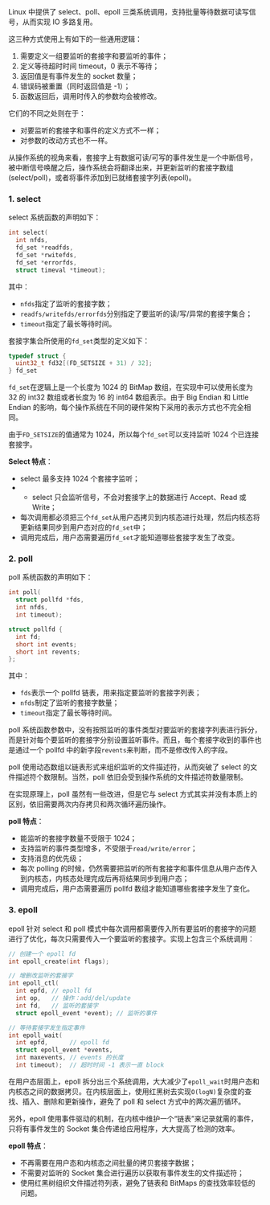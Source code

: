Linux 中提供了 select、poll、epoll 三类系统调用，支持批量等待数据可读写信号，从而实现 IO 多路复用。

这三种方式使用上有如下的一些通用逻辑：

1. 需要定义一组要监听的套接字和要监听的事件；
2. 定义等待超时时间 timeout，0 表示不等待；
3. 返回值是有事件发生的 socket 数量；
4. 错误码被重置（同时返回值是 -1）；
5. 函数返回后，调用时传入的参数均会被修改。

它们的不同之处则在于：

* 对要监听的套接字和事件的定义方式不一样；
* 对参数的改动方式也不一样。

从操作系统的视角来看，套接字上有数据可读/可写的事件发生是一个中断信号，被中断信号唤醒之后，操作系统会将翻译出来，并更新监听的套接字数组(select/poll)，或者将事件添加到已就绪套接字列表(epoll)。

### 1. select

select 系统函数的声明如下：

```c
int select(
  int nfds,
  fd_set *readfds,
  fd_set *rwitefds,
  fd_set *errorfds,
  struct timeval *timeout);
```

其中：

* `nfds`指定了监听的套接字数；
* `readfs/writefds/errorfds`分别指定了要监听的读/写/异常的套接字集合；
* `timeout`指定了最长等待时间。

套接字集合所使用的`fd_set`类型的定义如下：

```c
typedef struct {
  uint32_t fd32[(FD_SETSIZE + 31) / 32];
} fd_set
```

`fd_set`在逻辑上是一个长度为 1024 的 BitMap 数组，在实现中可以使用长度为 32 的 int32 数组或者长度为 16 的 int64 数组表示。由于 Big Endian 和 Little Endian 的影响，每个操作系统在不同的硬件架构下采用的表示方式也不完全相同。

由于`FD_SETSIZE`的值通常为 1024，所以每个`fd_set`可以支持监听 1024 个已连接套接字。

**Select 特点**：

* select 最多支持 1024 个套接字监听；
* * select 只会监听信号，不会对套接字上的数据进行 Accept、Read 或 Write；
* 每次调用都必须把三个`fd_set`从用户态拷贝到内核态进行处理，然后内核态将更新结果同步到用户态对应的`fd_set`中；
* 调用完成后，用户态需要遍历`fd_set`才能知道哪些套接字发生了改变。

### 2. poll

poll 系统函数的声明如下：

```c
int poll(
  struct pollfd *fds,
  int nfds,
  int timeout);

struct pollfd {
  int fd;
  short int events;
  short int revents;
};
```

其中：

* `fds`表示一个 pollfd 链表，用来指定要监听的套接字列表；
* `nfds`制定了监听的套接字数量；
* `timeout`指定了最长等待时间。

poll 系统函数参数中，没有按照监听的事件类型对要监听的套接字列表进行拆分，而是针对每个要监听的套接字分别设置监听事件。而且，每个套接字收到的事件也是通过一个 pollfd 中的新字段`revents`来判断，而不是修改传入的字段。

poll 使用动态数组以链表形式来组织监听的文件描述符，从而突破了 select 的文件描述符个数限制。当然，poll 依旧会受到操作系统的文件描述符数量限制。

在实现原理上，poll 虽然有一些改进，但是它与 select 方式其实并没有本质上的区别，依旧需要两次内存拷贝和两次循环遍历操作。

**poll 特点**：

* 能监听的套接字数量不受限于 1024；
* 支持监听的事件类型增多，不受限于`read/write/error`；
* 支持消息的优先级；
* 每次 polling 的时候，仍然需要把监听的所有套接字和事件信息从用户态传入到内核态，内核态处理完成后再将结果同步到用户态；
* 调用完成后，用户态需要遍历 pollfd 数组才能知道哪些套接字发生了变化。

### 3. epoll

epoll 针对 select 和 poll 模式中每次调用都需要传入所有要监听的套接字的问题进行了优化，每次只需要传入一个要监听的套接字。实现上包含三个系统调用：

```c
// 创建一个 epoll fd
int epoll_create(int flags);

// 增删改监听的套接字
int epoll_ctl(
  int epfd, // epoll fd
  int op,   // 操作：add/del/update
  int fd,   // 监听的套接字
  struct epoll_event *event); // 监听的事件

// 等待套接字发生指定事件
int epoll_wait(
  int epfd,      // epoll fd
  struct epoll_event *events,
  int maxevents, // events 的长度
  int timeout);  // 超时时间 -1 表示一直 block
```

在用户态层面上，epoll 拆分出三个系统调用，大大减少了`epoll_wait`时用户态和内核态之间的数据拷贝。在内核层面上，使用红黑树去实现`O(logN)`复杂度的查找、插入、删除和更新操作，避免了 poll 和 select 方式中的两次遍历循环。

另外，epoll 使用事件驱动的机制，在内核中维护一个“链表”来记录就需的事件，只将有事件发生的 Socket 集合传递给应用程序，大大提高了检测的效率。

**epoll 特点**：

* 不再需要在用户态和内核态之间批量的拷贝套接字数据；
* 不需要对监听的 Socket 集合进行遍历以获取有事件发生的文件描述符；
* 使用红黑树组织文件描述符列表，避免了链表和 BitMaps 的查找效率较低的问题。

